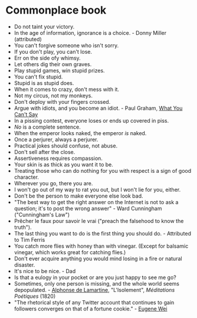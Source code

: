 # Commonplace book

* Do not taint your victory.
* In the age of information, ignorance is a choice. - Donny Miller (attributed)
* You can't forgive someone who isn't sorry.
* If you don't play, you can't lose.
* Err on the side ofy whimsy.
* Let others dig their own graves.
* Play stupid games, win stupid prizes.
* You can't fix stupid.
* Stupid is as stupid does.
* When it comes to crazy, don't mess with it.
* Not my circus, not my monkeys.
* Don't deploy with your fingers crossed.
* Argue with idiots, and you become an idiot. - Paul Graham, [What You Can't Say](http://paulgraham.com/say.html)
* In a pissing contest, everyone loses or ends up covered in piss.
* _No_ is a complete sentence.
* When the emperor looks naked, the emperor _is_ naked.
* Once a perjurer, always a perjurer.
* Practical jokes should confuse, not abuse.
* Don't sell after the close.
* Assertiveness requires compassion.
* Your skin is as thick as you want it to be.
* Treating those who can do nothing for you with respect is a sign of good character.
* Wherever you go, there you are.
* I won't go out of my way to rat you out, but I won't lie for you, either.
* Don't be the person to make everyone else look bad.
* "The best way to get the right answer on the Internet is not to ask a question; it's to post the wrong answer" - Ward Cunningham ("Cunningham's Law")
* Prêcher le faux pour savoir le vrai ("preach the falsehood to know the truth").
* The last thing you want to do is the first thing you should do. - Attributed to Tim Ferris
* You catch more flies with honey than with vinegar. (Except for balsamic vinegar, which works great for catching flies.)
* Don't ever acquire anything you would mind losing in a fire or natural disaster.
* It's nice to be nice. - Dad
* Is that a eulogy in your pocket or are you just happy to see me go?
* Sometimes, only one person is missing, and the whole world seems depopulated. - [Alphonse de Lamartine](https://en.wikiquote.org/wiki/Alphonse_de_Lamartine), "L'Isolement", _Méditations Poétiques_ (1820)
* "The rhetorical style of any Twitter account that continues to gain followers converges on that of a fortune cookie." - [Eugene Wei](https://twitter.com/eugenewei/status/998714814749802496?lang=en)
